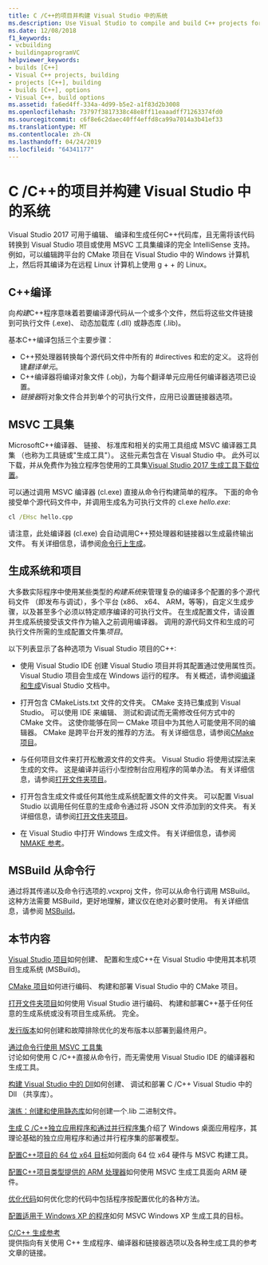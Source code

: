 ```yaml
---
title: C /C++的项目并构建 Visual Studio 中的系统
ms.description: Use Visual Studio to compile and build C++ projects for Windows, ARM or Linux based on any project system.
ms.date: 12/08/2018
f1_keywords:
- vcbuilding
- buildingaprogramVC
helpviewer_keywords:
- builds [C++]
- Visual C++ projects, building
- projects [C++], building
- builds [C++], options
- Visual C++, build options
ms.assetid: fa6ed4ff-334a-4d99-b5e2-a1f83d2b3008
ms.openlocfilehash: 73797f3817338c48e8ff11eaaadff71263374fd0
ms.sourcegitcommit: c6f8e6c2daec40ff4effd8ca99a7014a3b41ef33
ms.translationtype: MT
ms.contentlocale: zh-CN
ms.lasthandoff: 04/24/2019
ms.locfileid: "64341177"
---
```

# <a name="cc-projects-and-build-systems-in-visual-studio"></a>C /C++的项目并构建 Visual Studio 中的系统

Visual Studio 2017 可用于编辑、 编译和生成任何C++代码库，且无需将该代码转换到 Visual Studio 项目或使用 MSVC 工具集编译的完全 IntelliSense 支持。 例如，可以编辑跨平台的 CMake 项目在 Visual Studio 中的 Windows 计算机上，然后将其编译为在远程 Linux 计算机上使用 g + + 的 Linux。

## <a name="c-compilation"></a>C++编译

向*构建*C++程序意味着若要编译源代码从一个或多个文件，然后将这些文件链接到可执行文件 (.exe)、 动态加载库 (.dll) 或静态库 (.lib)。 

基本C++编译包括三个主要步骤：

- C++预处理器转换每个源代码文件中所有的 #directives 和宏的定义。 这将创建*翻译单元*。
- C++编译器将编译对象文件 (.obj)，为每个翻译单元应用任何编译器选项已设置。
- *链接器*将对象文件合并到单个的可执行文件，应用已设置链接器选项。 

## <a name="the-msvc-toolset"></a>MSVC 工具集

MicrosoftC++编译器、 链接、 标准库和相关的实用工具组成 MSVC 编译器工具集 （也称为工具链或"生成工具"）。 这些元素包含在 Visual Studio 中。 此外可以下载，并从免费作为独立程序包使用的工具集[Visual Studio 2017 生成工具下载位置](https://visualstudio.microsoft.com/downloads/#build-tools-for-visual-studio-2017)。

可以通过调用 MSVC 编译器 (cl.exe) 直接从命令行构建简单的程序。 下面的命令接受单个源代码文件中，并调用生成名为可执行文件的 cl.exe *hello.exe*: 

```cmd
cl /EHsc hello.cpp
```
请注意，此处编译器 (cl.exe) 会自动调用C++预处理器和链接器以生成最终输出文件。  有关详细信息，请参阅[命令行上生成](building-on-the-command-line.md)。

## <a name="build-systems-and-projects"></a>生成系统和项目

大多数实际程序中使用某些类型的*构建系统*来管理复杂的编译多个配置的多个源代码文件 （即发布与调试），多个平台 (x86、 x64、 ARM，等等)，自定义生成步骤，以及甚至多个必须以特定顺序编译的可执行文件。 在生成配置文件，请设置并生成系统接受该文件作为输入之前调用编译器。 调用的源代码文件和生成的可执行文件所需的生成配置文件集*项目*。 

以下列表显示了各种选项为 Visual Studio 项目的C++:

- 使用 Visual Studio IDE 创建 Visual Studio 项目并将其配置通过使用属性页。 Visual Studio 项目会生成在 Windows 运行的程序。 有关概述，请参阅[编译和生成](/visualstudio/ide/compiling-and-building-in-visual-studio)Visual Studio 文档中。

- 打开包含 CMakeLists.txt 文件的文件夹。 CMake 支持已集成到 Visual Studio。 可以使用 IDE 来编辑、 测试和调试而无需修改任何方式中的 CMake 文件。 这使你能够在同一 CMake 项目中为其他人可能使用不同的编辑器。 CMake 是跨平台开发的推荐的方法。 有关详细信息，请参阅[CMake 项目](cmake-projects-in-visual-studio.md)。
 
- 与任何项目文件来打开松散源文件的文件夹。 Visual Studio 将使用试探法来生成的文件。 这是编译并运行小型控制台应用程序的简单办法。 有关详细信息，请参阅[打开文件夹项目](open-folder-projects-cpp.md)。

- 打开包含生成文件或任何其他生成系统配置文件的文件夹。 可以配置 Visual Studio 以调用任何任意的生成命令通过将 JSON 文件添加到的文件夹。 有关详细信息，请参阅[打开文件夹项目](open-folder-projects-cpp.md)。
 
- 在 Visual Studio 中打开 Windows 生成文件。 有关详细信息，请参阅[NMAKE 参考](reference/nmake-reference.md)。

## <a name="msbuild-from-the-command-line"></a>MSBuild 从命令行 

通过将其传递以及命令行选项的.vcxproj 文件，你可以从命令行调用 MSBuild。 这种方法需要 MSBuild，更好地理解，建议仅在绝对必要时使用。 有关详细信息，请参阅 [MSBuild](msbuild-visual-cpp.md)。

## <a name="in-this-section"></a>本节内容

[Visual Studio 项目](creating-and-managing-visual-cpp-projects.md)如何创建、 配置和生成C++在 Visual Studio 中使用其本机项目生成系统 (MSBuild)。

[CMake 项目](cmake-projects-in-visual-studio.md)如何进行编码、 构建和部署 Visual Studio 中的 CMake 项目。

[打开文件夹项目](open-folder-projects-cpp.md)如何使用 Visual Studio 进行编码、 构建和部署C++基于任何任意的生成系统或没有项目生成系统。 完全。 

[发行版本](release-builds.md)如何创建和故障排除优化的发布版本以部署到最终用户。

[通过命令行使用 MSVC 工具集](building-on-the-command-line.md)<br/>
讨论如何使用 C /C++直接从命令行，而无需使用 Visual Studio IDE 的编译器和生成工具。

[构建 Visual Studio 中的 Dll](dlls-in-visual-cpp.md)如何创建、 调试和部署 C /C++ Visual Studio 中的 Dll （共享库）。

[演练：创建和使用静态库](walkthrough-creating-and-using-a-static-library-cpp.md)如何创建一个.lib 二进制文件。

[生成 C /C++独立应用程序和通过并行程序集](building-c-cpp-isolated-applications-and-side-by-side-assemblies.md)介绍了 Windows 桌面应用程序，其理论基础的独立应用程序和通过并行程序集的部署模型。

[配置C++项目的 64 位 x64 目标](configuring-programs-for-64-bit-visual-cpp.md)如何面向 64 位 x64 硬件与 MSVC 构建工具。

[配置C++项目类型提供的 ARM 处理器](configuring-programs-for-arm-processors-visual-cpp.md)如何使用 MSVC 生成工具面向 ARM 硬件。

[优化代码](optimizing-your-code.md)如何优化您的代码中包括程序按配置优化的各种方法。

[配置适用于 Windows XP 的程序](configuring-programs-for-windows-xp.md)如何 MSVC Windows XP 生成工具的目标。

[C/C++ 生成参考](reference/c-cpp-building-reference.md)<br/>
提供指向有关使用 C++ 生成程序、编译器和链接器选项以及各种生成工具的参考文章的链接。
